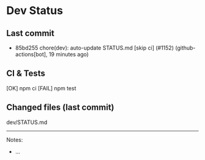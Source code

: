 # Dev Status

## Last commit
- 85bd255 chore(dev): auto-update STATUS.md [skip ci] (#1152) (github-actions[bot], 19 minutes ago)
## CI & Tests
[OK] npm ci
[FAIL] npm test

## Changed files (last commit)
dev/STATUS.md

---
Notes:
- ...
